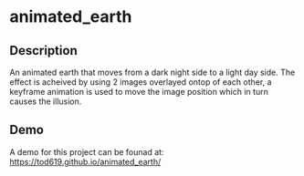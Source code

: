 # animated_earth

## Description

An animated earth that moves from a dark night side to a light day side.  The effect is acheived by using 2 images overlayed ontop of each other, a keyframe animation is used to move the image position which in turn causes the illusion.

## Demo

A demo for this project can be founad at: <https://tod619.github.io/animated_earth/>
